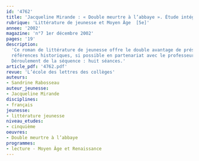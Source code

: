 ```yaml
---
id: '4762'
title: 'Jacqueline Mirande : « Double meurtre à l’abbaye ». Étude intégrale (séquence)'
rubrique: 'Littérature de jeunesse et Moyen Âge  [5e]'
annee: '2002'
magazine: 'n°7 1er décembre 2002'
pages: '19'
description: 
  'Ce roman de littérature de jeunesse offre le double avantage de présenter une intrigue captivante et un arrière-plan historique tout aussi intéressant. À la fin du XIIe siècle, un pèlerin de Saint-Jacques-de-Compostelle est retrouvé assassiné dans l’enceinte de l’abbaye de Hautefage. Dès lors,  l’enquête démarre et bon nombre de personnes apparaissent suspectes. L’objectif de cette séquence est de faire repérer les principales caractéristiques du roman policier, mais aussi d’expliciter certaines
  références historiques, si possible en partenariat avec le professeur d’histoire. Ainsi, on pourra préciser l’entrecroisement des formes de discours, et les liens entre le narratif et le descriptif, comme il est recommandé de le faire en cinquième. Bien évidemment, une place assez importante sera réservée aux outils de la langue, en lien avec l’analyse du style de l’auteur. Les savoir-faire dégagés au cours de cette étude seront réinvestis dans un exercice d’écriture qui servira d’évaluation. Des activités diverses comme des travaux de recherche au CDI se grefferont sur l’étude de l’œuvre.
  Déroulement de la séquence : huit séances.'
article_pdf: '4762.pdf'
revue: 'L’école des lettres des collèges'
auteurs:
- Sandrine Rabosseau
auteur_jeunesse:
- Jacqueline Mirande
disciplines:
- français
jeunesse:
- littérature jeunesse
niveau_etudes:
- cinquième
oeuvres:
- Double meurtre à l’abbaye
programmes:
- lecture - Moyen Âge et Renaissance
---
```

